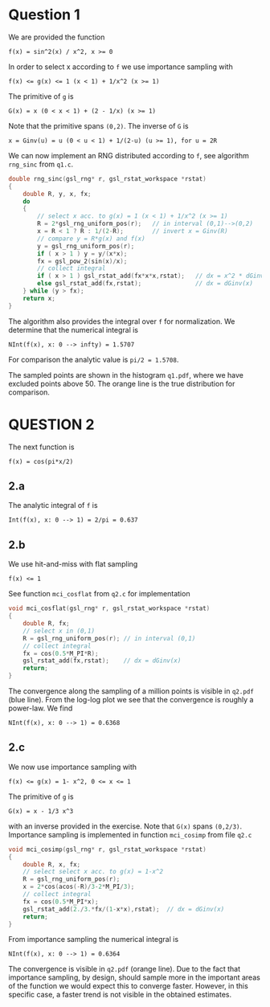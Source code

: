 # Question 1
We are provided the function
```
f(x) = sin^2(x) / x^2, x >= 0
```
In order to select x according to `f` we use importance sampling with
```
f(x) <= g(x) <= 1 (x < 1) + 1/x^2 (x >= 1)
```
The primitive of `g` is
```
G(x) = x (0 < x < 1) + (2 - 1/x) (x >= 1)
```
Note that the primitive spans `(0,2)`. The inverse of `G` is
```
x = Ginv(u) = u (0 < u < 1) + 1/(2-u) (u >= 1), for u = 2R
```
We can now implement an RNG distributed according to `f`, see algorithm `rng_sinc` from `q1.c`.
```C
double rng_sinc(gsl_rng* r, gsl_rstat_workspace *rstat)
{
	double R, y, x, fx;
	do
	{
		// select x acc. to g(x) = 1 (x < 1) + 1/x^2 (x >= 1)
		R = 2*gsl_rng_uniform_pos(r);	// in interval (0,1)-->(0,2)
		x = R < 1 ? R : 1/(2-R);		// invert x = Ginv(R)
		// compare y = R*g(x) and f(x)
		y = gsl_rng_uniform_pos(r);
		if ( x > 1 ) y = y/(x*x);
		fx = gsl_pow_2(sin(x)/x);
		// collect integral
		if ( x > 1 ) gsl_rstat_add(fx*x*x,rstat);	// dx = x^2 * dGinv(x)
		else gsl_rstat_add(fx,rstat);				// dx = dGinv(x)
	} while (y > fx);
	return x;
}
```
The algorithm also provides the integral over `f` for normalization.
We determine that the numerical integral is
```
NInt(f(x), x: 0 --> infty) = 1.5707
```
For comparison the analytic value is `pi/2 = 1.5708`.

The sampled points are shown in the histogram `q1.pdf`,
where we have excluded points above 50.
The orange line is the true distribution for comparison.

# QUESTION 2
The next function is
```
f(x) = cos(pi*x/2)
```
## 2.a
The analytic integral of `f` is
```
Int(f(x), x: 0 --> 1) = 2/pi = 0.637
```
## 2.b
We use hit-and-miss with flat sampling
```
f(x) <= 1
```
See function `mci_cosflat` from `q2.c` for implementation
```C
void mci_cosflat(gsl_rng* r, gsl_rstat_workspace *rstat)
{
	double R, fx;
	// select x in (0,1)
	R = gsl_rng_uniform_pos(r);	// in interval (0,1)
	// collect integral
	fx = cos(0.5*M_PI*R);
	gsl_rstat_add(fx,rstat);	// dx = dGinv(x)
	return;
}
```

The convergence along the
sampling of a million points is visible in `q2.pdf` (blue line).
From the log-log plot we see that the convergence is roughly a power-law.
We find
```
NInt(f(x), x: 0 --> 1) = 0.6368
```

## 2.c
We now use importance sampling with
```
f(x) <= g(x) = 1- x^2, 0 <= x <= 1
```
The primitive of `g` is
```
G(x) = x - 1/3 x^3
```
with an inverse provided in the exercise. Note that `G(x)` spans `(0,2/3)`.
Importance sampling is implemented in function `mci_cosimp` from file `q2.c`
```C
void mci_cosimp(gsl_rng* r, gsl_rstat_workspace *rstat)
{
	double R, x, fx;
	// select select x acc. to g(x) = 1-x^2
	R = gsl_rng_uniform_pos(r);
	x = 2*cos(acos(-R)/3-2*M_PI/3);
	// collect integral
	fx = cos(0.5*M_PI*x);
	gsl_rstat_add(2./3.*fx/(1-x*x),rstat);	// dx = dGinv(x)
	return;
}
```
From importance sampling the numerical integral is
```
NInt(f(x), x: 0 --> 1) = 0.6364
```
The convergence is visible in `q2.pdf` (orange line).
Due to the fact that importance sampling, by design, should sample more
in the important areas of the function we would expect this to converge faster.
However, in this specific case, a faster trend is not visible in the obtained
estimates.
